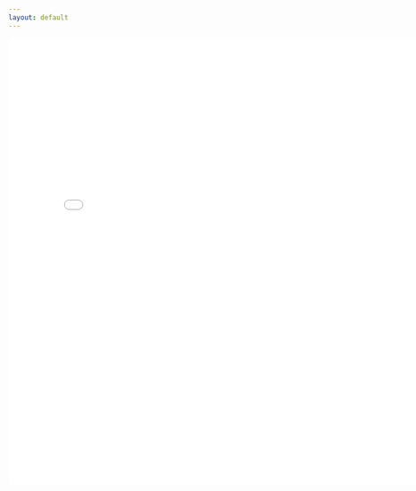 ```yaml
---
layout: default
---
```


<section>
<center>
<embed style="overflow:hidden" height=800 width=800 src="{{ site.baseurl }}/assets/CV.pdf" 
 type="application/pdf">
 </center>
</section>